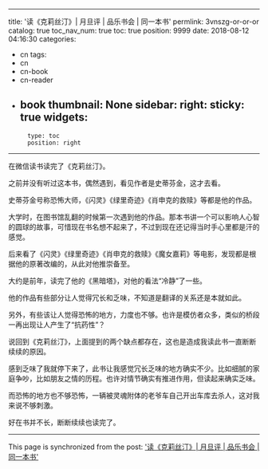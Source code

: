
---
title: '读《克莉丝汀》| 月旦评 | 品乐书会 | 同一本书'
permlink: 3vnszg-or-or-or
catalog: true
toc_nav_num: true
toc: true
position: 9999
date: 2018-08-12 04:16:30
categories:
- cn
tags:
- cn
- cn-book
- cn-reader
- book
thumbnail: None
sidebar:
    right:
        sticky: true
widgets:
    -
        type: toc
        position: right
---


在微信读书读完了《克莉丝汀》。

之前并没有听过这本书，偶然遇到，看见作者是史蒂芬金，这才去看。

史蒂芬金号称恐怖大师，《闪灵》《绿里奇迹》《肖申克的救赎》等都是他的作品。

大学时，在图书馆乱翻的时候第一次遇到他的作品。那本书讲一个可以影响人心智的圆球的故事，可惜现在书名想不起来了，不过到现在还记得当时手心里都是汗的感觉。

后来看了《闪灵》《绿里奇迹》《肖申克的救赎》《魔女嘉莉》等电影，发现都是根据他的原著改编的，从此对他推崇备至。

大约是前年，读完了他的《黑暗塔》，对他的看法“冷静”了一些。

他的作品有些部分让人觉得冗长和乏味，不知道是翻译的关系还是本就如此。

另外，有些该让人觉得恐怖的地方，力度也不够。也许是模仿者众多，类似的桥段一再出现让人产生了“抗药性”？

说回到《克莉丝汀》，上面提到的两个缺点都存在，这也是造成我读此书一直断断续续的原因。

感到乏味了我就停下来了，此书让我感觉冗长乏味的地方确实不少。比如细腻的家庭争吵，比如朋友之情的历程。也许对情节确实有推进作用，但读起来确实乏味。

而恐怖的地方也不够恐怖，一辆被灵魂附体的老爷车自己开出车库去杀人，这对我来说不够刺激。

好在书并不长，断断续续也读完了。

- - -

This page is synchronized from the post: ['读《克莉丝汀》| 月旦评 | 品乐书会 | 同一本书'](https://steemit.com/@weisheng167388/3vnszg-or-or-or)
